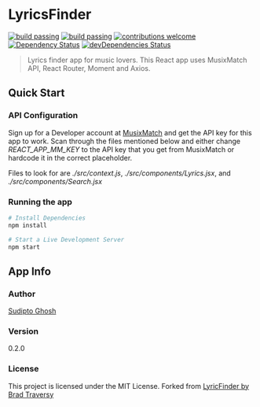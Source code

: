 # LyricsFinder

[![build passing](
https://img.shields.io/appveyor/ci/sudiptog81/lyricsfinder.svg?logo=circleci&style=flat-square)](https://github.com/sudiptog81/lyricsfinder) [![build passing](https://img.shields.io/circleci/project/github/sudiptog81/lyricsfinder.svg?logo=appveyor&style=flat-square)](https://github.com/sudiptog81/lyricsfinder) [![contributions welcome](https://img.shields.io/badge/contributions-welcome-brightgreen.svg?style=flat-square)](https://github.com/sudiptog81/lyricsfinder/issues) [![Dependency Status](https://img.shields.io/david/sudiptog81/lyricsfinder.svg?style=flat-square)](https://david-dm.org/sudiptog81/lyricsfinder) [![devDependencies Status](https://img.shields.io/david/dev/sudiptog81/lyricsfinder.svg?style=flat-square)](https://david-dm.org/sudiptog81/lyricsfinder?type=dev)

> Lyrics finder app for music lovers. This React app uses MusixMatch API, React Router, Moment and Axios.

## Quick Start

### API Configuration

Sign up for a Developer account at [MusixMatch](https://developer.musixmatch.com) and get the API key for this app to work. Scan through the files mentioned below and either change _REACT_APP_MM_KEY_ to the API key that you get from MusixMatch or hardcode it in the correct placeholder.

Files to look for are _./src/context.js_, _./src/components/Lyrics.jsx_, and _./src/components/Search.jsx_

### Running the app

```bash
# Install Dependencies
npm install

# Start a Live Development Server
npm start
```

## App Info

### Author

[Sudipto Ghosh](https://sudipto.ghosh.pro)

### Version

0.2.0

### License

This project is licensed under the MIT License.
Forked from [LyricFinder by Brad Traversy](https://github.com/bradtraversy/lyricfinder)
